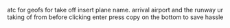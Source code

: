 atc for geofs
for take off insert plane name. arrival airport and the runway ur taking of from 
before clicking enter press copy on the bottom to save hassle

